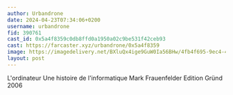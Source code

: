 ```yaml
---
author: Urbandrone
date: 2024-04-23T07:34:06+0200
username: urbandrone
fid: 390761
cast_id: 0x5a4f8359c0db8ffd0a1950a02c9be531f42ceb93
cast: https://farcaster.xyz/urbandrone/0x5a4f8359
image: https://imagedelivery.net/BXluQx4ige9GuW0Ia56BHw/4fb4f695-9ec4-4866-104a-781e3d5b4f00/original
layout: post
---
```


L'ordinateur
Une histoire de l'informatique
Mark Frauenfelder
Edition Gründ
2006

<img src='https://imagedelivery.net/BXluQx4ige9GuW0Ia56BHw/4fb4f695-9ec4-4866-104a-781e3d5b4f00/original' alt='' referrerpolicy='no-referrer'/>
<img src='https://imagedelivery.net/BXluQx4ige9GuW0Ia56BHw/51f54801-0753-4532-d636-110035f2d700/original' alt='' referrerpolicy='no-referrer'/>
